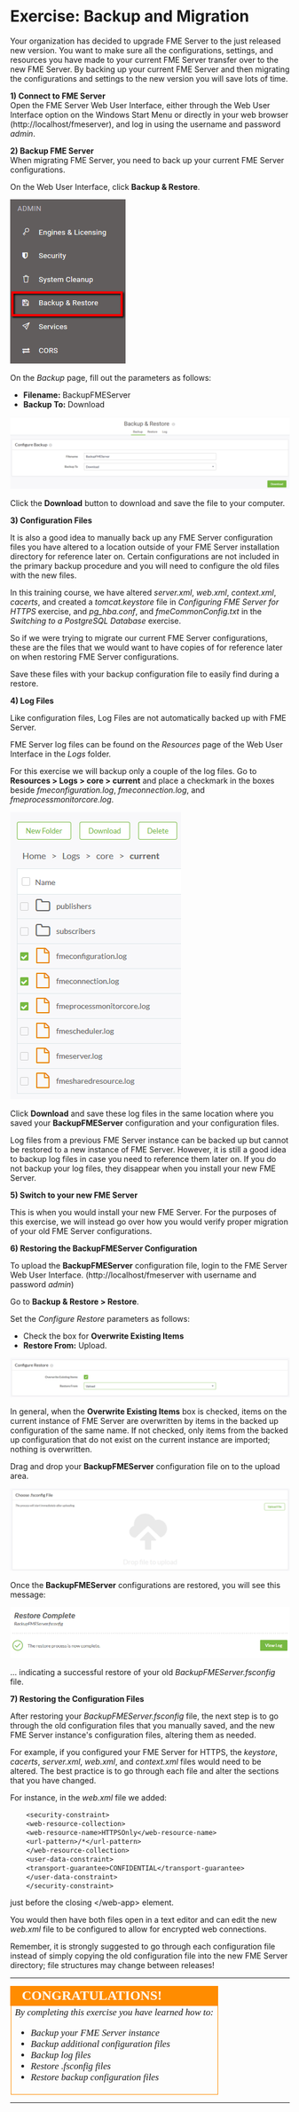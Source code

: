 # Exercise: Backup and Migration #

Your organization has decided to upgrade FME Server to the just released new version. You want to make sure all the configurations, settings, and resources you have made to your current FME Server transfer over to the new FME Server. By backing up your current FME Server and then migrating the configurations and settings to the new version you will save lots of time.

**1) Connect to FME Server**
<br>
Open the FME Server Web User Interface, either through the Web User Interface option on the Windows Start Menu or directly in your web browser (http://localhost/fmeserver), and log in using the username and password *admin*.

**2) Backup FME Server**
<br>
When migrating FME Server, you need to back up your current FME Server configurations.

On the Web User Interface, click **Backup & Restore**.

![](./Images/6.401.Backup&Restore.png)

On the *Backup* page, fill out the parameters as follows:

- **Filename:** BackupFMEServer
- **Backup To:** Download

![](./Images/6.402.BackupFile.png)

Click the **Download** button to download and save the file to your computer.

**3) Configuration Files**

It is also a good idea to manually back up any FME Server configuration files you have altered to a location outside of your FME Server installation directory for reference later on. Certain configurations are not included in the primary backup procedure and you will need to configure the old files with the new files.

In this training course, we have altered *server.xml*, *web.xml*, *context.xml*, *cacerts*, and created a *tomcat.keystore* file in *Configuring FME Server for HTTPS* exercise, and *pg_hba.conf*, and *fmeCommonConfig.txt* in the *Switching to a PostgreSQL Database* exercise. 

So if we were trying to migrate our current FME Server configurations, these are the files that we would want to have copies of for reference later on when restoring FME Server configurations.

Save these files with your backup configuration file to easily find during a restore.

**4) Log Files**

Like configuration files, Log Files are not automatically backed up with FME Server.

 FME Server log files can be found on the *Resources* page of the Web User Interface in the *Logs* folder.

For this exercise we will backup only a couple of the log files. Go to **Resources &gt; Logs &gt; core &gt; current** and place a checkmark in the boxes beside *fmeconfiguration.log*, *fmeconnection.log*, and *fmeprocessmonitorcore.log*.

![](./Images/6.403.SelectLogFiles.png)

Click **Download** and save these log files in the same location where you saved your **BackupFMEServer** configuration and your configuration files.

Log files from a previous FME Server instance can be backed up but cannot be restored to a new instance of FME Server. However, it is still a good idea to backup log files in case you need to reference them later on. If you do not backup your log files, they disappear when you install your new FME Server.

**5) Switch to your new FME Server**

This is when you would install your new FME Server. For the purposes of this exercise, we will instead go over how you would verify proper migration of your old FME Server configurations.

**6) Restoring the BackupFMEServer Configuration**

To upload the **BackupFMEServer** configuration file, login to the FME Server Web User Interface. (http://localhost/fmeserver with username and password *admin*)

Go to **Backup & Restore &gt; Restore**.

Set the *Configure Restore* parameters as follows:

- Check the box for **Overwrite Existing Items** 
- **Restore From:** Upload.

![](./Images/6.404.RestoreBackupFile.png)

In general, when the **Overwrite Existing Items** box is checked, items on the current instance of FME Server are overwritten by items in the backed up configuration of the same name. If not checked, only items from the backed up configuration that do not exist on the current instance are imported; nothing is overwritten.

Drag and drop your **BackupFMEServer** configuration file on to the upload area.

![](./Images/6.405.Upload.png)

Once the **BackupFMEServer** configurations are restored, you will see this message:

![](./Images/6.406.RestoreConfiguration.png)

... indicating a successful restore of your old *BackupFMEServer.fsconfig* file.

**7) Restoring the Configuration Files**

After restoring your *BackupFMEServer.fsconfig* file, the next step is to go through the old configuration files that you manually saved, and the new FME Server instance's configuration files, altering them as needed.

For example, if you configured your FME Server for HTTPS, the *keystore*, *cacerts*, *server.xml*, *web.xml*, and *context.xml* files would need to be altered. The best practice is to go through each file and alter the sections that you have changed.

For instance, in the *web.xml* file we added:

		<security-constraint>
		<web-resource-collection>
		<web-resource-name>HTTPSOnly</web-resource-name>
		<url-pattern>/*</url-pattern>
		</web-resource-collection>
		<user-data-constraint>
		<transport-guarantee>CONFIDENTIAL</transport-guarantee>
		</user-data-constraint>
		</security-constraint>

just before the closing &lt;/web-app&gt; element.

You would then have both files open in a text editor and can edit the new *web.xml* file to be configured to allow for encrypted web connections.

Remember, it is strongly suggested to go through each configuration file instead of simply copying the old configuration file into the new FME Server directory; file structures may change between releases!

---

<!--Exercise Congratulations Section--> 

<table style="border-spacing: 0px">
<tr>
<td style="vertical-align:middle;background-color:darkorange;border: 2px solid darkorange">
<i class="fa fa-thumbs-o-up fa-lg fa-pull-left fa-fw" style="color:white;padding-right: 12px;vertical-align:text-top"></i>
<span style="color:white;font-size:x-large;font-weight: bold;font-family:serif">CONGRATULATIONS!</span>
</td>
</tr>

<tr>
<td style="border: 1px solid darkorange">
<span style="font-family:serif; font-style:italic; font-size:larger">
By completing this exercise you have learned how to:
<br>
<ul><li>Backup your FME Server instance</li>
<li>Backup additional configuration files</li>
<li>Backup log files</li>
<li>Restore .fsconfig files</li>
<li>Restore backup configuration files</li></ul>
</span>
</td>
</tr>
</table>

---